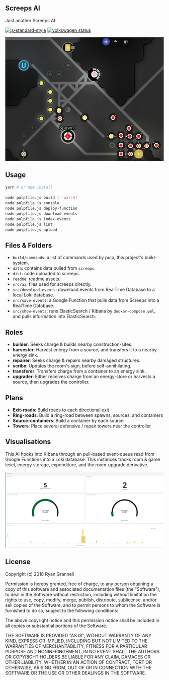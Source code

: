 
## Screeps AI

Just another Screeps AI

[![js-standard-style](https://cdn.rawgit.com/standard/standard/master/badge.svg)](http://standardjs.com)
[![volkswagen status](https://auchenberg.github.io/volkswagen/volkswargen_ci.svg?v=1)](https://github.com/auchenberg/volkswagen)

![Example](readme/example.png)

## Usage

```bash
yarn # or npm install

node pulpfile.js build [--watch]
node pulpfile.js console
node pulpfile.js deploy-function
node pulpfile.js download-events
node pulpfile.js index-events
node pulpfile.js lint
node pulpfile.js upload
```

## Files & Folders

- `build/commands`: a list of commands used by pulp, this project's build-system.
- `data`: contains data pulled from `screeps`.
- `dist`: code uploaded to screeps.
- `readme`: readme assets.
- `src/ai`: files used for screeps directly.
- `src/download-events`: download events from RealTime Database to a local Loki database.
- `src/save-events`: a Google Function that pulls data from Screeps into a RealTime Database.
- `src/show-events`: runs ElasticSearch / Kibana by `docker-compose.yml`, and pulls information into ElasticSearch.

## Roles

- **builder**: Seeks charge & builds nearby construction-sites.
- **harvester**: Harvest energy from a source, and transfers it to a nearby energy sink.
- **repairer**: Seeks charge & repairs nearby damaged structures.
- **scribe**: Updates the room's sign, before self-annihilating.
- **transferer**: Transfers charge from a container to an energy sink.
- **upgrader**: Either receives charge from an energy-store or harvests a source, then upgrades the controller.

## Plans

- **Exit-roads**: Build roads to each directional exit
- **Ring-roads**: Build a ring-road between spawns, sources, and containers
- **Source-containers**: Build a container by each source
- **Towers**: Place several defensive / repair towers near the controller

## Visualisations

This AI hooks into Kibana through an pull-based event-queue read from Google Functions into a Loki database. This instances tracks room & game level, energy storage, expenditure, and the room-upgrade derivative.

![Example](readme/kibana.png)

## License

Copyright (c) 2018 Ryan Grannell

Permission is hereby granted, free of charge, to any person obtaining a copy of this software and associated documentation files (the "Software"), to deal in the Software without restriction, including without limitation the rights to use, copy, modify, merge, publish, distribute, sublicense, and/or sell copies of the Software, and to permit persons to whom the Software is furnished to do so, subject to the following conditions:

The above copyright notice and this permission notice shall be included in all copies or substantial portions of the Software.

THE SOFTWARE IS PROVIDED "AS IS", WITHOUT WARRANTY OF ANY KIND, EXPRESS OR IMPLIED, INCLUDING BUT NOT LIMITED TO THE WARRANTIES OF MERCHANTABILITY, FITNESS FOR A PARTICULAR PURPOSE AND NONINFRINGEMENT. IN NO EVENT SHALL THE AUTHORS OR COPYRIGHT HOLDERS BE LIABLE FOR ANY CLAIM, DAMAGES OR OTHER LIABILITY, WHETHER IN AN ACTION OF CONTRACT, TORT OR OTHERWISE, ARISING FROM, OUT OF OR IN CONNECTION WITH THE SOFTWARE OR THE USE OR OTHER DEALINGS IN THE SOFTWARE.
